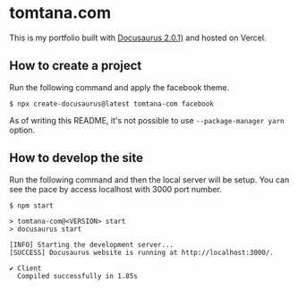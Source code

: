 # tomtana.com
This is my portfolio built with [Docusaurus 2.0.1)](https://docusaurus.io/docs) and hosted on Vercel.

## How to create a project
Run the following command and apply the facebook theme.

```
$ npx create-docusaurus@latest tomtana-com facebook
```

As of writing this README, it's not possible to use `--package-manager yarn` option.

## How to develop the site
Run the following command and then the local server will be setup. You can see the pace by access localhost with 3000 port number.

```
$ npm start

> tomtana-com@<VERSION> start
> docusaurus start

[INFO] Starting the development server...
[SUCCESS] Docusaurus website is running at http://localhost:3000/.

✔ Client
  Compiled successfully in 1.85s
```